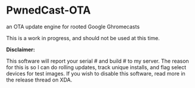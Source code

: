PwnedCast-OTA
=============

an OTA update engine for rooted Google Ghromecasts

This is a work in progress, and should not be used at this time.

<b>Disclaimer:</b>

This software will report your serial # and build # to my server. The reason for this is so I can do rolling updates, track unique installs, and flag select devices for test images. If you wish to disable this software, read more in the release thread on XDA.
